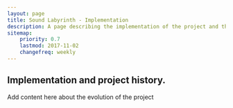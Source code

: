 ```yaml
---
layout: page
title: Sound Labyrinth - Implementation
description: A page describing the implementation of the project and the history of the project.
sitemap:
    priority: 0.7
    lastmod: 2017-11-02
    changefreq: weekly
---
```


## Implementation and project history.
Add content here about the evolution of the project
